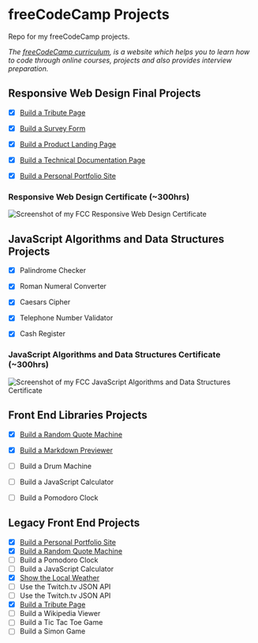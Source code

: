 # freeCodeCamp Projects
Repo for my freeCodeCamp projects. 


_The [freeCodeCamp curriculum](https://www.freecodecamp.org), is a website which helps you to learn how to code through online courses, projects and also provides interview preparation._

## Responsive Web Design Final Projects 

- [x] [Build a Tribute Page](https://codepen.io/Confidenceiskey/pen/dpvKLW)
- [x] [Build a Survey Form](https://codepen.io/Confidenceiskey/pen/rQJOrg)
- [x] [Build a Product Landing Page](https://codepen.io/Confidenceiskey/pen/wQQmap)
- [x] [Build a Technical Documentation Page](https://codepen.io/Confidenceiskey/pen/gQZeVe)
- [x] [Build a Personal Portfolio Site](https://github.com/Confidenceiskey/dpn-site/tree/gh-pages)


### Responsive Web Design Certificate (~300hrs)

![Screenshot of my FCC Responsive Web Design Certificate](https://www.freecodecamp.org/certification/confidenceiskey/responsive-web-design "Screenshot of my FCC Responsive Web Design Certificate")



## JavaScript Algorithms and Data Structures Projects

- [x] Palindrome Checker
- [x] Roman Numeral Converter
- [x] Caesars Cipher
- [x] Telephone Number Validator
- [x] Cash Register


### JavaScript Algorithms and Data Structures Certificate (~300hrs)

![Screenshot of my FCC JavaScript Algorithms and Data Structures Certificate](https://www.freecodecamp.org/certification/confidenceiskey/javascript-algorithms-and-data-structures "Screenshot of my FCC JavaScript Algorithms and Data Structures Certificate")




## Front End Libraries Projects
- [x] [Build a Random Quote Machine](https://github.com/Confidenceiskey/dpn-site/tree/gh-pages/p/random-quote-generator-machine)
- [x] [Build a Markdown Previewer](https://codepen.io/Confidenceiskey/pen/OrreOd)
- [ ] Build a Drum Machine
- [ ] Build a JavaScript Calculator
- [ ] Build a Pomodoro Clock


##

## Legacy Front End Projects

- [x] [Build a Personal Portfolio Site](https://github.com/Confidenceiskey/dpn-site/tree/gh-pages)
- [x] [Build a Random Quote Machine](https://github.com/Confidenceiskey/dpn-site/tree/gh-pages/p/random-quote-generator-machine)
- [ ] Build a Pomodoro Clock
- [ ] Build a JavaScript Calculator
- [x] [Show the Local Weather](https://github.com/Confidenceiskey/dpn-site/tree/gh-pages/p/fcc-weather-app)
- [ ] Use the Twitch.tv JSON API
- [ ] Use the Twitch.tv JSON API
- [x] [Build a Tribute Page](https://codepen.io/Confidenceiskey/pen/dpvKLW)
- [ ] Build a Wikipedia Viewer
- [ ] Build a Tic Tac Toe Game
- [ ] Build a Simon Game
